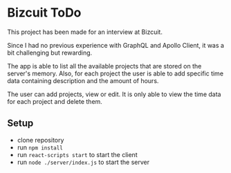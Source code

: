 # Bizcuit ToDo

This project has been made for an interview at Bizcuit.

Since I had no previous experience with GraphQL and Apollo Client, it was a bit challenging but rewarding.

The app is able to list all the available projects that are stored on the server's memory. Also, for each project the user is able to add specific time data containing description and the amount of hours.

The user can add projects, view or edit. It is only able to view the time data for each project and delete them.

## Setup

- clone repository
- run `npm install`
- run `react-scripts start` to start the client
- run `node ./server/index.js` to start the server
